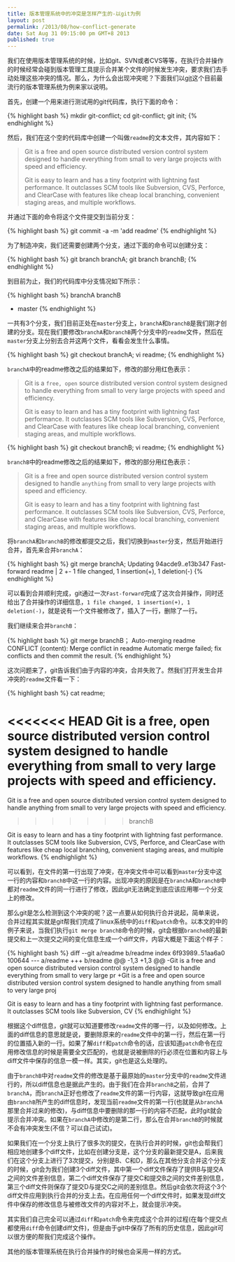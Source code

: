 ```yaml
---
title: 版本管理系统中的冲突是怎样产生的-以git为例
layout: post
permalink: /2013/08/how-conflict-generate
date: Sat Aug 31 09:15:00 pm GMT+8 2013
published: true
---
```



我们在使用版本管理系统的时候，比如git、SVN或者CVS等等，在执行合并操作的时候经常会碰到版本管理工具提示合并某个文件的时候发生冲突，要求我们去手动处理这些冲突的情况。那么，为什么会出现冲突呢？下面我们以[git](http://git-scm.com)这个目前最流行的版本管理系统为例来家以说明。

首先，创建一个用来进行测试用的git代码库，执行下面的命令：

{% highlight bash %}
mkdir git-conflict;
cd git-conflict;
git init;
{% endhighlight %}

然后，我们在这个空的代码库中创建一个叫做`readme`的文本文件，其内容如下：
> Git is a free and open source distributed version control system designed to handle everything from small to very large projects with speed and efficiency. 
> 
> Git is easy to learn and has a tiny footprint with lightning fast performance. It outclasses SCM tools like Subversion, CVS, Perforce, and ClearCase with features like cheap local branching, convenient staging areas, and multiple workflows. 

并通过下面的命令将这个文件提交到当前分支：

{% highlight bash %}
git commit -a -m 'add readme'
{% endhighlight %}

为了制造冲突，我们还需要创建两个分支，通过下面的命令可以创建分支：

{% highlight bash %}
git branch branchA;
git branch branchB;
{% endhighlight %}

到目前为止，我们的代码库中分支情况如下所示：

{% highlight bash %}
  branchA
  branchB
* master
{% endhighlight %}

一共有3个分支，我们目前正处在`master`分支上，`branchA`和`branchB`是我们刚才创建的分支。现在我们要修改`branchA`和`branchB`两个分支中的`readme`文件，然后在`master`分支上分别去合并这两个文件，看看会发生什么事情。

{% highlight bash %}
git checkout branchA;
vi readme;
{% endhighlight %}

`branchA`中的readme修改之后的结果如下，修改的部分用红色表示：
> Git is a `free, open` source distributed version control system designed to handle everything from small to very large projects with speed and efficiency. 
> 
> Git is easy to learn and has a tiny footprint with lightning fast performance. It outclasses SCM tools like Subversion, CVS, Perforce, and ClearCase with features like cheap local branching, convenient staging areas, and multiple workflows. 

{% highlight bash %}
git checkout branchB;
vi readme;
{% endhighlight %}

`branchB`中的readme修改之后的结果如下，修改的部分用红色表示：

> Git is a free and open source distributed version control system designed to handle `anything` from small to very large projects with speed and efficiency. 
> 
> Git is easy to learn and has a tiny footprint with lightning fast performance. It outclasses SCM tools like Subversion, CVS, Perforce, and ClearCase with features like cheap local branching, convenient staging areas, and multiple workflows. 

将`branchA`和`branchB`的修改都提交之后，我们切换到`master`分支，然后开始进行合并，首先来合并`branchA`：

{% highlight bash %}
git merge branchA;
Updating 94acde9..e13b347
Fast-forward
 readme | 2 +-
 1 file changed, 1 insertion(+), 1 deletion(-)
{% endhighlight %}

可以看到合并顺利完成，git通过一次`Fast-forward`完成了这次合并操作，同时还给出了合并操作的详细信息，`1 file changed, 1 insertion(+), 1 deletion(-)`，就是说有一个文件被修改了，插入了一行，删除了一行。

我们继续来合并`branchB`：

{% highlight bash %}
git merge branchB；
Auto-merging readme
CONFLICT (content): Merge conflict in readme
Automatic merge failed; fix conflicts and then commit the result.
{% endhighlight %}

这次问题来了，git告诉我们由于内容的冲突，合并失败了。然我们打开发生合并冲突的`readme`文件看一下：

{% highlight bash %}
cat readme;

<<<<<<< HEAD
Git is a free, open source distributed version control system designed to handle everything from small to very large projects with speed and efficiency. 
=======
Git is a free and open source distributed version control system designed to handle anything from small to very large projects with speed and efficiency. 
>>>>>>> branchB

Git is easy to learn and has a tiny footprint with lightning fast performance. It outclasses SCM tools like Subversion, CVS, Perforce, and ClearCase with features like cheap local branching, convenient staging areas, and multiple workflows.
{% endhighlight %}

可以看到，在文件的第一行出现了冲突，在冲突文件中可以看到`master`分支中这一行的内容和`branchB`中这一行的内容。出现冲突的原因是在`branchA`和`branchB`中都对`readme`文件的同一行进行了修改，因此git无法确定到底应该应用哪一个分支上的修改。

那么git是怎么检测到这个冲突的呢？这一点要从如何执行合并说起，简单来说，合并过程其实就是git帮我们完成了linux系统中的`diff`和`patch`命令。以本文的中的例子来说，当我们执行`git merge branchB`命令的时候，git会根据`brancheB`的最新提交和上一次提交之间的变化信息生成一个diff文件，内容大概是下面这个样子：

{% highlight bash %}
diff --git a/readme b/readme
index 6f93989..51aa6a0 100644
--- a/readme
+++ b/readme
@@ -1,3 +1,3 @@
-Git is a free and open source distributed version control system designed to handle everything from small to very large pr
+Git is a free and open source distributed version control system designed to handle anything from small to very large proj
 
 Git is easy to learn and has a tiny footprint with lightning fast performance. It outclasses SCM tools like Subversion, CV
{% endhighlight %}

根据这个diff信息，git就可以知道要修改`readme`文件的哪一行，以及如何修改。上面的diff信息的意思就是说，要删除原来的`readme`文件中的第一行，然后在第一行的位置插入新的一行。如果了解`diff`和`patch`命令的话，应该知道`patch`命令在应用修改信息的时候是需要全文匹配的，也就是说被删除的行必须在位置和内容上与diff文件中保存的信息一模一样。其实，git也是这么处理的。

由于`branchB`中对`readme`文件的修改是基于最原始的`master`分支中的`readme`文件进行的，所以diff信息也是据此产生的。由于我们在合并`branchB`之前，合并了`branchA`，而`branchA`正好也修改了`readme`文件的第一行内容，这就导致git在应用由`branchB`所产生的diff信息时，发现当前`readme`文件的第一行(也就是从`branchA`那里合并过来的修改)，与diff信息中要删除的那一行的内容不匹配，此时git就会提示合并冲突。如果在`branchA`中修改的是第二行，那么在合并`branchB`的时候就不会有冲突发生(不信？可以自己试试)。

如果我们在一个分支上执行了很多次的提交，在执行合并的时候，git也会帮我们相应地创建多个diff文件，比如在创建分支是，这个分支的最新提交是A，后来我们在这个分支上进行了3次提交，分别是B、C和D，那么在其他分支合并这个分支的时候，git会为我们创建3个diff文件，其中第一个diff文件保存了提供B与提交A之间的文件差别信息，第二个diff文件保存了提交C和提交B之间的文件差别信息，第三个diff文件则保存了提交D与提交C之间的差别信息。然后git会依次将这个3个diff文件应用到执行合并的分支上去。在应用任何一个diff文件时，如果发现diff文件中保存的修改信息与被修改文件的内容对不上，就会提示冲突。

其实我们自己完全可以通过`diff`和`patch`命令来完成这个合并的过程(在每个提交点都使用`diff`命令创建diff文件)，但是由于git中保存了所有的历史信息，因此git可以很方便的帮我们完成这个操作。

其他的版本管理系统在执行合并操作的时候也会采用一样的方式。
